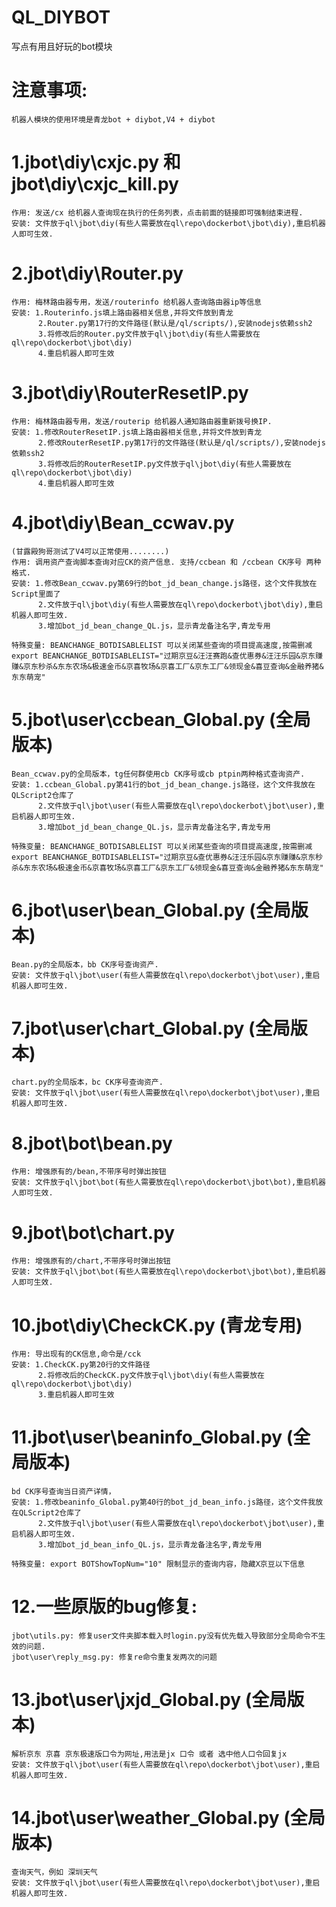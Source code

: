 # QL_DIYBOT
写点有用且好玩的bot模块

# 注意事项: 
	
	机器人模块的使用环境是青龙bot + diybot,V4 + diybot
	
# 1.jbot\diy\cxjc.py 和 jbot\diy\cxjc_kill.py

	作用: 发送/cx 给机器人查询现在执行的任务列表，点击前面的链接即可强制结束进程.
	安装: 文件放于ql\jbot\diy(有些人需要放在ql\repo\dockerbot\jbot\diy),重启机器人即可生效.
	
# 2.jbot\diy\Router.py 
	
	作用: 梅林路由器专用，发送/routerinfo 给机器人查询路由器ip等信息
	安装: 1.Routerinfo.js填上路由器相关信息,并将文件放到青龙
		  2.Router.py第17行的文件路径(默认是/ql/scripts/),安装nodejs依赖ssh2
		  3.将修改后的Router.py文件放于ql\jbot\diy(有些人需要放在ql\repo\dockerbot\jbot\diy)
		  4.重启机器人即可生效		 
	
# 3.jbot\diy\RouterResetIP.py

	作用: 梅林路由器专用，发送/routerip 给机器人通知路由器重新拨号换IP.
	安装: 1.修改RouterResetIP.js填上路由器相关信息,并将文件放到青龙
		  2.修改RouterResetIP.py第17行的文件路径(默认是/ql/scripts/),安装nodejs依赖ssh2
		  3.将修改后的RouterResetIP.py文件放于ql\jbot\diy(有些人需要放在ql\repo\dockerbot\jbot\diy)
		  4.重启机器人即可生效

# 4.jbot\diy\Bean_ccwav.py

	(甘露殿狗哥测试了V4可以正常使用........)
	作用: 调用资产查询脚本查询对应CK的资产信息. 支持/ccbean 和 /ccbean CK序号 两种格式.
	安装: 1.修改Bean_ccwav.py第69行的bot_jd_bean_change.js路径，这个文件我放在Script里面了
		  2.文件放于ql\jbot\diy(有些人需要放在ql\repo\dockerbot\jbot\diy),重启机器人即可生效.
		  3.增加bot_jd_bean_change_QL.js，显示青龙备注名字,青龙专用
		  
	特殊变量: BEANCHANGE_BOTDISABLELIST 可以关闭某些查询的项目提高速度,按需删减
	export BEANCHANGE_BOTDISABLELIST="过期京豆&汪汪赛跑&查优惠券&汪汪乐园&京东赚赚&京东秒杀&东东农场&极速金币&京喜牧场&京喜工厂&京东工厂&领现金&喜豆查询&金融养猪&东东萌宠"

# 5.jbot\user\ccbean_Global.py (全局版本)
	
	Bean_ccwav.py的全局版本，tg任何群使用cb CK序号或cb ptpin两种格式查询资产.
	安装: 1.ccbean_Global.py第41行的bot_jd_bean_change.js路径，这个文件我放在QLScript2仓库了
		  2.文件放于ql\jbot\user(有些人需要放在ql\repo\dockerbot\jbot\user),重启机器人即可生效.
		  3.增加bot_jd_bean_change_QL.js，显示青龙备注名字,青龙专用
		  
	特殊变量: BEANCHANGE_BOTDISABLELIST 可以关闭某些查询的项目提高速度,按需删减
	export BEANCHANGE_BOTDISABLELIST="过期京豆&查优惠券&汪汪乐园&京东赚赚&京东秒杀&东东农场&极速金币&京喜牧场&京喜工厂&京东工厂&领现金&喜豆查询&金融养猪&东东萌宠"	 
	
# 6.jbot\user\bean_Global.py (全局版本)
	
	Bean.py的全局版本，bb CK序号查询资产.
	安装: 文件放于ql\jbot\user(有些人需要放在ql\repo\dockerbot\jbot\user),重启机器人即可生效.

# 7.jbot\user\chart_Global.py (全局版本)
	
	chart.py的全局版本，bc CK序号查询资产.
	安装: 文件放于ql\jbot\user(有些人需要放在ql\repo\dockerbot\jbot\user),重启机器人即可生效.
		  
# 8.jbot\bot\bean.py

	作用: 增强原有的/bean,不带序号时弹出按钮
	安装: 文件放于ql\jbot\bot(有些人需要放在ql\repo\dockerbot\jbot\bot),重启机器人即可生效.

# 9.jbot\bot\chart.py

	作用: 增强原有的/chart,不带序号时弹出按钮
	安装: 文件放于ql\jbot\bot(有些人需要放在ql\repo\dockerbot\jbot\bot),重启机器人即可生效.
	
# 10.jbot\diy\CheckCK.py (青龙专用)

	作用: 导出现有的CK信息,命令是/cck
	安装: 1.CheckCK.py第20行的文件路径	 
		  2.将修改后的CheckCK.py文件放于ql\jbot\diy(有些人需要放在ql\repo\dockerbot\jbot\diy)
		  3.重启机器人即可生效
		  
# 11.jbot\user\beaninfo_Global.py (全局版本)	
	bd CK序号查询当日资产详情，
	安装: 1.修改beaninfo_Global.py第40行的bot_jd_bean_info.js路径，这个文件我放在QLScript2仓库了
		  2.文件放于ql\jbot\user(有些人需要放在ql\repo\dockerbot\jbot\user),重启机器人即可生效.
		  3.增加bot_jd_bean_info_QL.js，显示青龙备注名字,青龙专用
		  
	特殊变量: export BOTShowTopNum="10" 限制显示的查询内容，隐藏X京豆以下信息


# 12.一些原版的bug修复:
	jbot\utils.py: 修复user文件夹脚本载入时login.py没有优先载入导致部分全局命令不生效的问题.
	jbot\user\reply_msg.py: 修复re命令重复发两次的问题
	
# 13.jbot\user\jxjd_Global.py (全局版本)	
	解析京东 京喜 京东极速版口令为网址,用法是jx 口令 或者 选中他人口令回复jx
	安装: 文件放于ql\jbot\user(有些人需要放在ql\repo\dockerbot\jbot\user),重启机器人即可生效.

# 14.jbot\user\weather_Global.py (全局版本)	
	查询天气，例如 深圳天气
	安装: 文件放于ql\jbot\user(有些人需要放在ql\repo\dockerbot\jbot\user),重启机器人即可生效.
				
